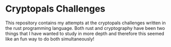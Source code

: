 # Cryptopals Challenges
This repository contains my attempts at the cryptopals challenges written in the rust programming language. Both rust and cryptography have been two things that I have wanted to study in more depth and therefore this seemed like an fun way to do both simultaneously!
